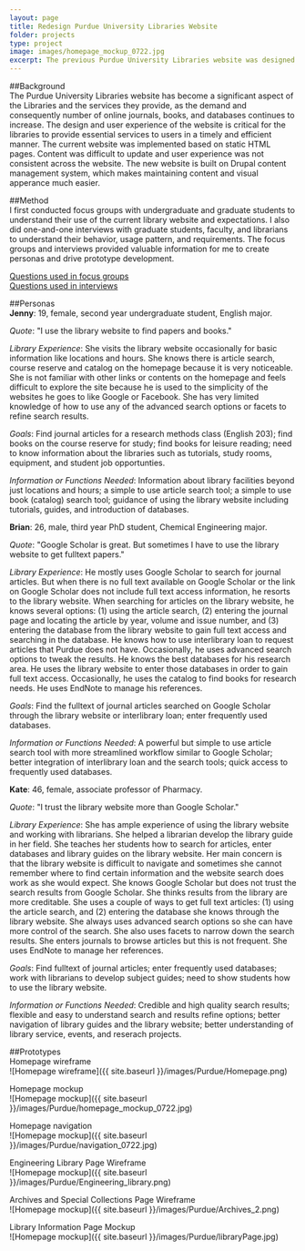 ```yaml
---
layout: page
title: Redesign Purdue University Libraries Website
folder: projects
type: project
image: images/homepage_mockup_0722.jpg
excerpt: The previous Purdue University Libraries website was designed several years ago. It was based on static HTML pages and there are usability issues like consistency and outdated content. A redesign is needed to introduce a content management system to establish a consistent content strategy. The redesign also needs to meet users' expectation of a modern, sleek, and simple user interface for information discovery and use of the library services. I worked as a user experience researcher/designer to lead the redesign effort. I applied a typical user-centered design process for this project, starting from user research, persona creation, prototyping, implementation, and user testing.
---
```


##Background  
The Purdue University Libraries website has become a significant aspect of the Libraries and the services they provide, as the demand and consequently number of online journals, books, and databases continues to increase. The design and user experience of the website is critical for the libraries to provide essential services to users in a timely and efficient manner. The current website was implemented based on static HTML pages. Content was difficult to update and user experience was not consistent across the website. The new website is built on Drupal content management system, which makes maintaining content and visual apperance much easier.

##Method    
I first conducted focus groups with undergraduate and graduate students to understand their use of the current library website and expectations. I also did one-and-one interviews with graduate students, faculty, and librarians to understand their behavior, usage pattern, and requirements. The focus groups and interviews provided valuable information for me to create personas and drive prototype development.  

[Questions used in focus groups](/assets/FocusGroupScript.pdf)      
[Questions used in interviews](/assets/UserInterviewScript.pdf)  

##Personas  
**Jenny**: 19, female, second year undergraduate student, English major.  

*Quote*: "I use the library website to find papers and books."

*Library Experience*: She visits the library website occasionally for basic information like locations and hours. She knows there is article search, course reserve and catalog on the homepage because it is very noticeable. She is not familiar with other links or contents on the homepage and feels difficult to explore the site because he is used to the simplicity of the websites he goes to like Google or Facebook. She has very limited knowledge of how to use any of the advanced search options or facets to refine search results.

*Goals*: Find journal articles for a research methods class (English 203); find books on the course reserve for study; find books for leisure reading; need to know information about the libraries such as tutorials, study rooms, equipment, and student job opportunties.

*Information or Functions Needed*: Information about library facilities beyond just locations and hours; a simple to use article search tool; a simple to use book (catalog) search tool; guidance of using the library website including tutorials, guides, and introduction of databases.  


**Brian**: 26, male, third year PhD student, Chemical Engineering major.

*Quote*: "Google Scholar is great. But sometimes I have to use the library website to get fulltext papers."

*Library Experience*: He mostly uses Google Scholar to search for journal articles. But when there is no full text available on Google Scholar or the link on Google Scholar does not include full text access information, he resorts to the library website. When searching for articles on the library website, he knows several options: (1) using the article search, (2) entering the journal page and locating the article by year, volume and issue number, and (3) entering the database from the library website to gain full text access and searching in the database. He knows how to use interlibrary loan to request articles that Purdue does not have. Occasionally, he uses advanced search options to tweak the results. He knows the best databases for his research area. He uses the library website to enter those databases in order to gain full text access. Occasionally, he uses the catalog to find books for research needs. He uses EndNote to manage his references.

*Goals*: Find the fulltext of journal articles searched on Google Scholar through the library website or interlibrary loan; enter frequently used databases.

*Information or Functions Needed*: A powerful but simple to use article search tool with more streamlined workflow similar to Google Scholar; better integration of interlibrary loan and the search tools; quick access to frequently used databases.


**Kate**: 46, female, associate professor of Pharmacy.

*Quote*: "I trust the library website more than Google Scholar."

*Library Experience*: She has ample experience of using the library website and working with librarians. She helped a librarian develop the library guide in her field. She teaches her students how to search for articles, enter databases and library guides on the library website. Her main concern is that the library website is difficult to navigate and sometimes she cannot remember where to find certain information and the website search does work as she would expect. She knows Google Scholar but does not trust the search results from Google Scholar. She thinks results from the library are more creditable. She uses a couple of ways to get full text articles: (1) using the article search, and (2) entering the database she knows through the library website. She always uses advanced search options so she can have more control of the search. She also uses facets to narrow down the search results. She enters journals to browse articles but this is not frequent. She uses EndNote to manage her references.

*Goals*: Find fulltext of journal articles; enter frequently used databases; work with librarians to develop subject guides; need to show students how to use the library website.

*Information or Functions Needed*: Credible and high quality search results; flexible and easy to understand search and results refine options; better navigation of library guides and the library website; better understanding of library service, events, and reserach projects.


##Prototypes  
Homepage wireframe  
![Homepage wireframe]({{ site.baseurl }}/images/Purdue/Homepage.png)

Homepage mockup  
![Homepage mockup]({{ site.baseurl }}/images/Purdue/homepage_mockup_0722.jpg)

Homepage navigation  
![Homepage mockup]({{ site.baseurl }}/images/Purdue/navigation_0722.jpg)

Engineering Library Page Wireframe  
![Homepage mockup]({{ site.baseurl }}/images/Purdue/Engineering_library.png)

Archives and Special Collections Page Wireframe  
![Homepage mockup]({{ site.baseurl }}/images/Purdue/Archives_2.png)

Library Information Page Mockup  
![Homepage mockup]({{ site.baseurl }}/images/Purdue/libraryPage.jpg)
